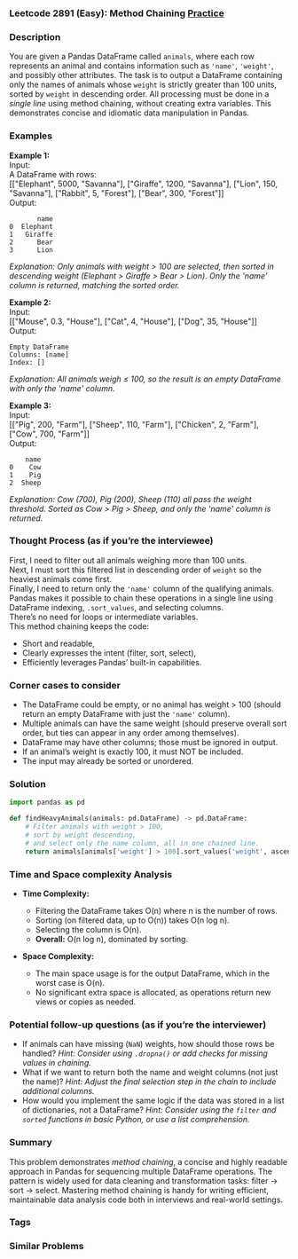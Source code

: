 ### Leetcode 2891 (Easy): Method Chaining [Practice](https://leetcode.com/problems/method-chaining)

### Description  
You are given a Pandas DataFrame called `animals`, where each row represents an animal and contains information such as `'name'`, `'weight'`, and possibly other attributes. The task is to output a DataFrame containing only the names of animals whose `weight` is strictly greater than 100 units, sorted by `weight` in descending order. All processing must be done in a *single line* using method chaining, without creating extra variables. This demonstrates concise and idiomatic data manipulation in Pandas.

### Examples  

**Example 1:**  
Input:  
A DataFrame with rows:  
[["Elephant", 5000, "Savanna"], ["Giraffe", 1200, "Savanna"], ["Lion", 150, "Savanna"], ["Rabbit", 5, "Forest"], ["Bear", 300, "Forest"]]  
Output:  
```
       name
0  Elephant
1   Giraffe
2      Bear
3      Lion
```
*Explanation: Only animals with weight > 100 are selected, then sorted in descending weight (Elephant > Giraffe > Bear > Lion). Only the 'name' column is returned, matching the sorted order.*

**Example 2:**  
Input:  
[["Mouse", 0.3, "House"], ["Cat", 4, "House"], ["Dog", 35, "House"]]  
Output:  
```
Empty DataFrame
Columns: [name]
Index: []
```
*Explanation: All animals weigh ≤ 100, so the result is an empty DataFrame with only the 'name' column.*

**Example 3:**  
Input:  
[["Pig", 200, "Farm"], ["Sheep", 110, "Farm"], ["Chicken", 2, "Farm"], ["Cow", 700, "Farm"]]  
Output:  
```
    name
0    Cow
1    Pig
2  Sheep
```
*Explanation: Cow (700), Pig (200), Sheep (110) all pass the weight threshold. Sorted as Cow > Pig > Sheep, and only the 'name' column is returned.*

### Thought Process (as if you’re the interviewee)  
First, I need to filter out all animals weighing more than 100 units.  
Next, I must sort this filtered list in descending order of `weight` so the heaviest animals come first.  
Finally, I need to return only the `'name'` column of the qualifying animals.  
Pandas makes it possible to chain these operations in a single line using DataFrame indexing, `.sort_values`, and selecting columns.  
There’s no need for loops or intermediate variables.  
This method chaining keeps the code:
- Short and readable,
- Clearly expresses the intent (filter, sort, select),
- Efficiently leverages Pandas’ built-in capabilities.

### Corner cases to consider  
- The DataFrame could be empty, or no animal has weight > 100 (should return an empty DataFrame with just the `'name'` column).
- Multiple animals can have the same weight (should preserve overall sort order, but ties can appear in any order among themselves).
- DataFrame may have other columns; those must be ignored in output.
- If an animal’s weight is exactly 100, it must NOT be included.
- The input may already be sorted or unordered.

### Solution

```python
import pandas as pd

def findHeavyAnimals(animals: pd.DataFrame) -> pd.DataFrame:
    # Filter animals with weight > 100,
    # sort by weight descending,
    # and select only the name column, all in one chained line.
    return animals[animals['weight'] > 100].sort_values('weight', ascending=False)[['name']]
```

### Time and Space complexity Analysis  

- **Time Complexity:**  
  - Filtering the DataFrame takes O(n) where n is the number of rows.
  - Sorting (on filtered data, up to O(n)) takes O(n log n).
  - Selecting the column is O(n).
  - **Overall:** O(n log n), dominated by sorting.

- **Space Complexity:**  
  - The main space usage is for the output DataFrame, which in the worst case is O(n).
  - No significant extra space is allocated, as operations return new views or copies as needed.

### Potential follow-up questions (as if you’re the interviewer)  

- If animals can have missing (`NaN`) weights, how should those rows be handled?
  *Hint: Consider using `.dropna()` or add checks for missing values in chaining.*
- What if we want to return both the name and weight columns (not just the name)?
  *Hint: Adjust the final selection step in the chain to include additional columns.*
- How would you implement the same logic if the data was stored in a list of dictionaries, not a DataFrame?
  *Hint: Consider using the `filter` and `sorted` functions in basic Python, or use a list comprehension.*

### Summary
This problem demonstrates *method chaining*, a concise and highly readable approach in Pandas for sequencing multiple DataFrame operations. The pattern is widely used for data cleaning and transformation tasks: filter → sort → select. Mastering method chaining is handy for writing efficient, maintainable data analysis code both in interviews and real-world settings.

### Tags

### Similar Problems
